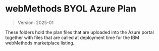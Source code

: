 # webMethods BYOL Azure Plan

> Version: 2025-01

These folders hold the plan files that are uploaded into the Azure portal together with files that are called at deployment time for the IBM webMethods marketplace listing.